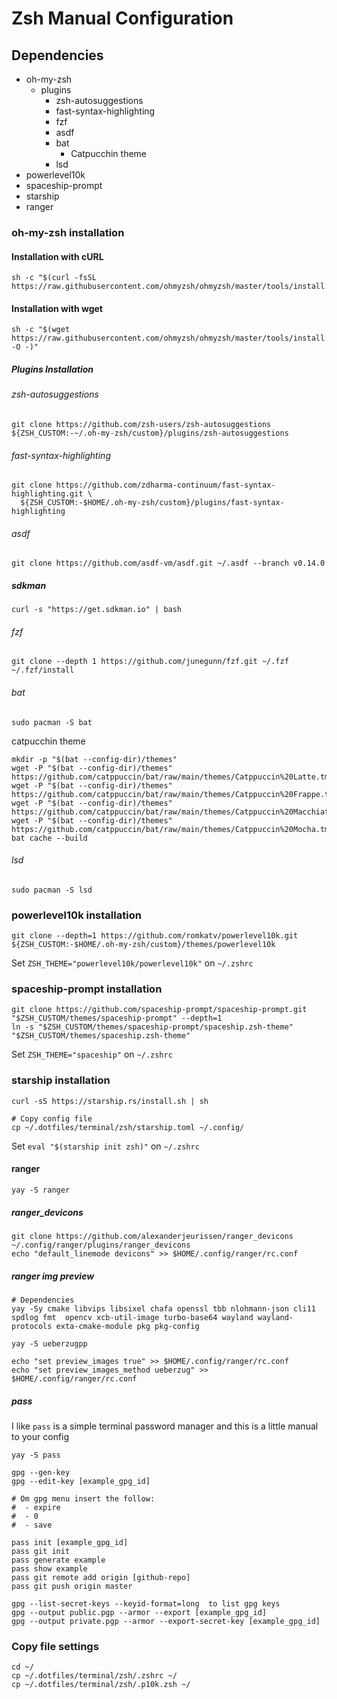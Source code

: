 # Zsh Manual Configuration

## Dependencies

- oh-my-zsh
  - plugins
    - zsh-autosuggestions
    - fast-syntax-highlighting
    - fzf
    - asdf
    - bat
      - Catpucchin theme
    - lsd
- powerlevel10k
- spaceship-prompt
- starship
- ranger

### oh-my-zsh installation

#### Installation with cURL

```shell
sh -c "$(curl -fsSL https://raw.githubusercontent.com/ohmyzsh/ohmyzsh/master/tools/install.sh)"
```

#### Installation with wget

```shell
sh -c "$(wget https://raw.githubusercontent.com/ohmyzsh/ohmyzsh/master/tools/install.sh -O -)"
```

##### Plugins Installation

###### zsh-autosuggestions

```shell
git clone https://github.com/zsh-users/zsh-autosuggestions ${ZSH_CUSTOM:-~/.oh-my-zsh/custom}/plugins/zsh-autosuggestions
```

###### fast-syntax-highlighting

```shell
git clone https://github.com/zdharma-continuum/fast-syntax-highlighting.git \
  ${ZSH_CUSTOM:-$HOME/.oh-my-zsh/custom}/plugins/fast-syntax-highlighting
```

###### asdf

```shell
git clone https://github.com/asdf-vm/asdf.git ~/.asdf --branch v0.14.0
```

##### sdkman

```shell
curl -s "https://get.sdkman.io" | bash
```

###### fzf

```shell
git clone --depth 1 https://github.com/junegunn/fzf.git ~/.fzf
~/.fzf/install
```

###### bat

```shell
sudo pacman -S bat
```

catpucchin theme

```shell
mkdir -p "$(bat --config-dir)/themes"
wget -P "$(bat --config-dir)/themes" https://github.com/catppuccin/bat/raw/main/themes/Catppuccin%20Latte.tmTheme
wget -P "$(bat --config-dir)/themes" https://github.com/catppuccin/bat/raw/main/themes/Catppuccin%20Frappe.tmTheme
wget -P "$(bat --config-dir)/themes" https://github.com/catppuccin/bat/raw/main/themes/Catppuccin%20Macchiato.tmTheme
wget -P "$(bat --config-dir)/themes" https://github.com/catppuccin/bat/raw/main/themes/Catppuccin%20Mocha.tmTheme
bat cache --build
```

###### lsd

```shell
sudo pacman -S lsd
```

### powerlevel10k installation

```shell
git clone --depth=1 https://github.com/romkatv/powerlevel10k.git ${ZSH_CUSTOM:-$HOME/.oh-my-zsh/custom}/themes/powerlevel10k
```

Set `ZSH_THEME="powerlevel10k/powerlevel10k"` on `~/.zshrc`

### spaceship-prompt installation

```shell
git clone https://github.com/spaceship-prompt/spaceship-prompt.git "$ZSH_CUSTOM/themes/spaceship-prompt" --depth=1
ln -s "$ZSH_CUSTOM/themes/spaceship-prompt/spaceship.zsh-theme" "$ZSH_CUSTOM/themes/spaceship.zsh-theme"
```

Set `ZSH_THEME="spaceship"` on `~/.zshrc`

### starship installation

```shell
curl -sS https://starship.rs/install.sh | sh

# Copy config file
cp ~/.dotfiles/terminal/zsh/starship.toml ~/.config/
```

Set `eval "$(starship init zsh)"` on `~/.zshrc`

#### ranger

```shell
yay -S ranger
```

##### ranger_devicons

```shell
git clone https://github.com/alexanderjeurissen/ranger_devicons ~/.config/ranger/plugins/ranger_devicons
echo "default_linemode devicons" >> $HOME/.config/ranger/rc.conf
```

##### ranger img preview

```shell
# Dependencies
yay -Sy cmake libvips libsixel chafa openssl tbb nlohmann-json cli11 spdlog fmt  opencv xcb-util-image turbo-base64 wayland wayland-protocols exta-cmake-module pkg pkg-config

yay -S ueberzugpp

echo "set preview_images true" >> $HOME/.config/ranger/rc.conf
echo "set preview_images_method ueberzug" >> $HOME/.config/ranger/rc.conf
```

##### pass

I like `pass` is a simple terminal password manager and this is a little manual to your config

```shell
yay -S pass

gpg --gen-key
gpg --edit-key [example_gpg_id]

# Om gpg menu insert the follow:
#  - expire
#  - 0
#  - save

pass init [example_gpg_id]
pass git init
pass generate example
pass show example
pass git remote add origin [github-repo]
pass git push origin master

gpg --list-secret-keys --keyid-format=long  to list gpg keys
gpg --output public.pgp --armor --export [example_gpg_id]
gpg --output private.pgp --armor --export-secret-key [example_gpg_id]
```

### Copy file settings

```shell
cd ~/
cp ~/.dotfiles/terminal/zsh/.zshrc ~/
cp ~/.dotfiles/terminal/zsh/.p10k.zsh ~/
```
